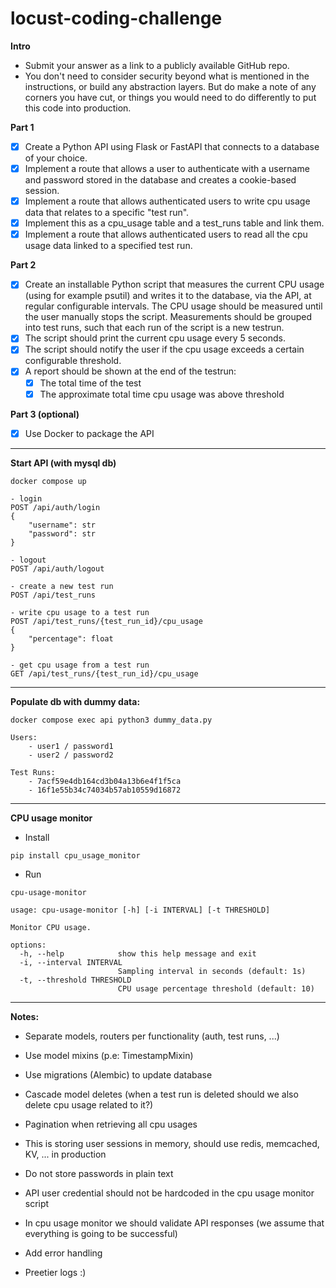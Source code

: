 # locust-coding-challenge

**Intro**

- Submit your answer as a link to a publicly available GitHub repo.
- You don't need to consider security beyond what is mentioned in the instructions, or build any abstraction layers. But do make a note of any corners you have cut, or things you would need to do differently to put this code into production.

**Part 1**

- [x] Create a Python API using Flask or FastAPI that connects to a database of your choice.
- [x] Implement a route that allows a user to authenticate with a username and password stored in the database and creates a cookie-based session.
- [x] Implement a route that allows authenticated users to write cpu usage data that relates to a specific "test run".
- [x] Implement this as a cpu_usage table and a test_runs table and link them.
- [x] Implement a route that allows authenticated users to read all the cpu usage data linked to a specified test run.

**Part 2**

- [x] Create an installable Python script that measures the current CPU usage (using for
example psutil) and writes it to the database, via the API, at regular configurable
intervals. The CPU usage should be measured until the user manually stops the script.
Measurements should be grouped into test runs, such that each run of the script is a
new testrun.
- [x] The script should print the current cpu usage every 5 seconds.
- [x] The script should notify the user if the cpu usage exceeds a certain configurable
threshold.
- [x] A report should be shown at the end of the testrun:
    - [x] The total time of the test
    - [x] The approximate total time cpu usage was above threshold

**Part 3 (optional)**

- [x] Use Docker to package the API

---

**Start API (with mysql db)**

`docker compose up`

```
- login
POST /api/auth/login
{
    "username": str
    "password": str
}

- logout
POST /api/auth/logout

- create a new test run
POST /api/test_runs

- write cpu usage to a test run
POST /api/test_runs/{test_run_id}/cpu_usage
{
    "percentage": float
}

- get cpu usage from a test run
GET /api/test_runs/{test_run_id}/cpu_usage
```

---

**Populate db with dummy data:**

`docker compose exec api python3 dummy_data.py`

```
Users:
    - user1 / password1
    - user2 / password2

Test Runs:
    - 7acf59e4db164cd3b04a13b6e4f1f5ca
    - 16f1e55b34c74034b57ab10559d16872
```

---

**CPU usage monitor**

- Install

`pip install cpu_usage_monitor`

- Run

`cpu-usage-monitor`

```
usage: cpu-usage-monitor [-h] [-i INTERVAL] [-t THRESHOLD]

Monitor CPU usage.

options:
  -h, --help            show this help message and exit
  -i, --interval INTERVAL
                        Sampling interval in seconds (default: 1s)
  -t, --threshold THRESHOLD
                        CPU usage percentage threshold (default: 10)
```
---


**Notes:**

- Separate models, routers per functionality (auth, test runs, ...)
- Use model mixins (p.e: TimestampMixin)
- Use migrations (Alembic) to update database
- Cascade model deletes (when a test run is deleted should we also delete cpu usage related to it?)
- Pagination when retrieving all cpu usages
- This is storing user sessions in memory, should use redis, memcached, KV, ... in production
- Do not store passwords in plain text

- API user credential should not be hardcoded in the cpu usage monitor script
- In cpu usage monitor we should validate API responses (we assume that everything is going to be successful)
- Add error handling
- Preetier logs :)
